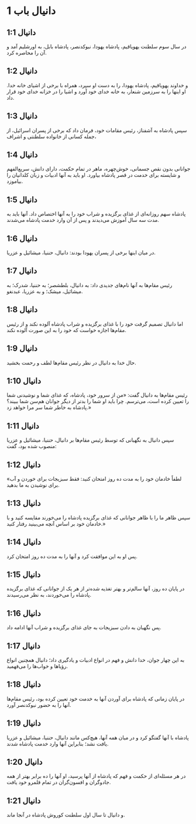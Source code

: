# دانیال باب 1

## دانیال 1:1
در سال سوم سلطنت یهویاقیم، پادشاه یهودا، نبوکدنصر، پادشاه بابل، به اورشلیم آمد و آن را محاصره کرد.

## دانیال 1:2
و خداوند یهویاقیم، پادشاه یهودا، را به دست او سپرد، همراه با برخی از اشیای خانه خدا. او اینها را به سرزمین شنعار، به خانه خدای خود آورد و اشیا را در خزانه خدای خود قرار داد.

## دانیال 1:3
سپس پادشاه به آشفناز، رئیس مقامات خود، فرمان داد که برخی از پسران اسرائیل، از جمله کسانی از خانواده سلطنتی و اشراف،

## دانیال 1:4
جوانانی بدون نقص جسمانی، خوش‌چهره، ماهر در تمام حکمت، دارای دانش، سریع‌الفهم و شایسته برای خدمت در قصر پادشاه بیاورد. او باید به آنها ادبیات و زبان کلدانیان را بیاموزد.

## دانیال 1:5
پادشاه سهم روزانه‌ای از غذای برگزیده و شراب خود را به آنها اختصاص داد. آنها باید به مدت سه سال آموزش می‌دیدند و پس از آن وارد خدمت پادشاه می‌شدند.

## دانیال 1:6
در میان اینها برخی از پسران یهودا بودند: دانیال، حننیا، میشائیل و عزریا.

## دانیال 1:7
رئیس مقام‌ها به آنها نام‌های جدیدی داد: به دانیال، بلطشصر؛ به حننیا، شدرک؛ به میشائیل، میشک؛ و به عزریا، عبدنغو.

## دانیال 1:8
اما دانیال تصمیم گرفت خود را با غذای برگزیده و شراب پادشاه آلوده نکند و از رئیس مقام‌ها اجازه خواست که خود را به این صورت آلوده نکند.

## دانیال 1:9
حال خدا به دانیال در نظر رئیس مقام‌ها لطف و رحمت بخشید.

## دانیال 1:10
رئیس مقام‌ها به دانیال گفت: «من از سرور خود، پادشاه، که غذای شما و نوشیدنی شما را تعیین کرده است، می‌ترسم. چرا باید او شما را بدتر از دیگر جوانان هم‌سن شما ببیند؟ پادشاه به خاطر شما سر مرا خواهد زد.»

## دانیال 1:11
سپس دانیال به نگهبانی که توسط رئیس مقام‌ها بر دانیال، حننیا، میشائیل و عزریا منصوب شده بود، گفت:

## دانیال 1:12
«لطفاً خادمان خود را به مدت ده روز امتحان کنید: فقط سبزیجات برای خوردن و آب برای نوشیدن به ما بدهید.

## دانیال 1:13
سپس ظاهر ما را با ظاهر جوانانی که غذای برگزیده پادشاه را می‌خورند مقایسه کنید و با خادمان خود بر اساس آنچه می‌بینید رفتار کنید.»

## دانیال 1:14
پس او به این موافقت کرد و آنها را به مدت ده روز امتحان کرد.

## دانیال 1:15
در پایان ده روز، آنها سالم‌تر و بهتر تغذیه شده‌تر از هر یک از جوانانی که غذای برگزیده پادشاه را می‌خوردند، به نظر می‌رسیدند.

## دانیال 1:16
پس نگهبان به دادن سبزیجات به جای غذای برگزیده و شراب آنها ادامه داد.

## دانیال 1:17
به این چهار جوان، خدا دانش و فهم در انواع ادبیات و یادگیری داد؛ دانیال همچنین انواع رؤیاها و خواب‌ها را می‌فهمید.

## دانیال 1:18
در پایان زمانی که پادشاه برای آوردن آنها به خدمت خود تعیین کرده بود، رئیس مقام‌ها آنها را به حضور نبوکدنصر آورد.

## دانیال 1:19
پادشاه با آنها گفتگو کرد و در میان همه آنها، هیچ‌کس مانند دانیال، حننیا، میشائیل و عزریا یافت نشد؛ بنابراین آنها وارد خدمت پادشاه شدند.

## دانیال 1:20
در هر مسئله‌ای از حکمت و فهم که پادشاه از آنها پرسید، او آنها را ده برابر بهتر از همه جادوگران و افسون‌گران در تمام قلمرو خود یافت.

## دانیال 1:21
و دانیال تا سال اول سلطنت کوروش پادشاه در آنجا ماند.
